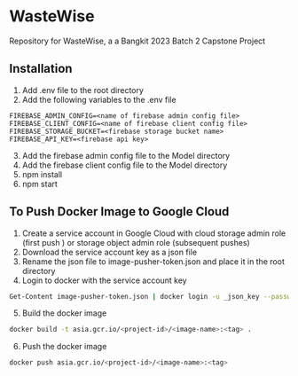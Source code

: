 # WasteWise
Repository for WasteWise, a a Bangkit 2023 Batch 2 Capstone Project

## Installation
1. Add .env file to the root directory
2. Add the following variables to the .env file
```
FIREBASE_ADMIN_CONFIG=<name of firebase admin config file>
FIREBASE_CLIENT_CONFIG=<name of firebase client config file>
FIREBASE_STORAGE_BUCKET=<firebase storage bucket name>
FIREBASE_API_KEY=<firebase api key>
```
3. Add the firebase admin config file to the Model directory
4. Add the firebase client config file to the Model directory
5. npm install
6. npm start

## To Push Docker Image to Google Cloud
1. Create a service account in Google Cloud with cloud storage admin role (first push ) or storage object admin role (subsequent pushes)
2. Download the service account key as a json file
3. Rename the json file to image-pusher-token.json and place it in the root directory
4. Login to docker with the service account key
```sh
Get-Content image-pusher-token.json | docker login -u _json_key --password-stdin https://asia.gcr.io
```
5. Build the docker image
```sh
docker build -t asia.gcr.io/<project-id>/<image-name>:<tag> .
```
6. Push the docker image
```sh
docker push asia.gcr.io/<project-id>/<image-name>:<tag>
```